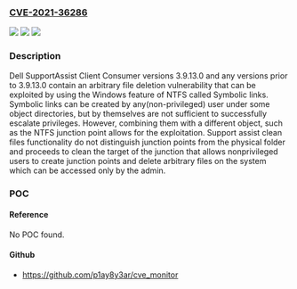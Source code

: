 ### [CVE-2021-36286](https://cve.mitre.org/cgi-bin/cvename.cgi?name=CVE-2021-36286)
![](https://img.shields.io/static/v1?label=Product&message=SupportAssist%20Client%20Consumer&color=blue)
![](https://img.shields.io/static/v1?label=Version&message=%3C%3D%203.9.13.0%20%20&color=brighgreen)
![](https://img.shields.io/static/v1?label=Vulnerability&message=CWE-22%3A%20Improper%20Limitation%20of%20a%20Pathname%20to%20a%20Restricted%20Directory%20('Path%20Traversal')&color=brighgreen)

### Description

Dell SupportAssist Client Consumer versions 3.9.13.0 and any versions prior to 3.9.13.0 contain an arbitrary file deletion vulnerability that can be exploited by using the Windows feature of NTFS called Symbolic links. Symbolic links can be created by any(non-privileged) user under some object directories, but by themselves are not sufficient to successfully escalate privileges. However, combining them with a different object, such as the NTFS junction point allows for the exploitation. Support assist clean files functionality do not distinguish junction points from the physical folder and proceeds to clean the target of the junction that allows nonprivileged users to create junction points and delete arbitrary files on the system which can be accessed only by the admin.

### POC

#### Reference
No POC found.

#### Github
- https://github.com/p1ay8y3ar/cve_monitor

